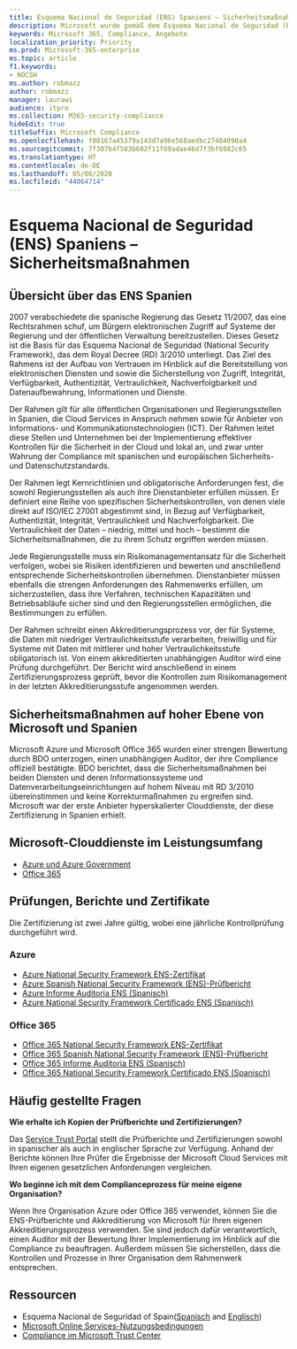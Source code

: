 ```yaml
---
title: Esquema Nacional de Seguridad (ENS) Spaniens – Sicherheitsmaßnahmen
description: Microsoft wurde gemäß dem Esquema Nacional de Seguridad (Rahmenwerk für die nationale Sicherheit) Spaniens zertifiziert.
keywords: Microsoft 365, Compliance, Angebote
localization_priority: Priority
ms.prod: Microsoft-365-enterprise
ms.topic: article
f1.keywords:
- NOCSH
ms.author: robmazz
author: robmazz
manager: laurawi
audience: itpro
ms.collection: M365-security-compliance
hideEdit: true
titleSuffix: Microsoft Compliance
ms.openlocfilehash: f80167a45379a143d7a96e568aedbc27484090a4
ms.sourcegitcommit: 7f307b4f583b602f11f69adae46d7f3bf6982c65
ms.translationtype: HT
ms.contentlocale: de-DE
ms.lasthandoff: 05/06/2020
ms.locfileid: "44064714"
---
```

# <a name="spain-esquema-nacional-de-seguridad-ens-high-level-security-measures"></a>Esquema Nacional de Seguridad (ENS) Spaniens – Sicherheitsmaßnahmen

## <a name="spain-ens-overview"></a>Übersicht über das ENS Spanien

2007 verabschiedete die spanische Regierung das Gesetz 11/2007, das eine Rechtsrahmen schuf, um Bürgern elektronischen Zugriff auf Systeme der Regierung und der öffentlichen Verwaltung bereitzustellen. Dieses Gesetz ist die Basis für das Esquema Nacional de Seguridad (National Security Framework), das dem Royal Decree (RD) 3/2010 unterliegt. Das Ziel des Rahmens ist der Aufbau von Vertrauen im Hinblick auf die Bereitstellung von elektronischen Diensten und sowie die Sicherstellung von Zugriff, Integrität, Verfügbarkeit, Authentizität, Vertraulichkeit, Nachverfolgbarkeit und Datenaufbewahrung, Informationen und Dienste.

Der Rahmen gilt für alle öffentlichen Organisationen und Regierungsstellen in Spanien, die Cloud Services in Anspruch nehmen sowie für Anbieter von Informations- und Kommunikationstechnologien (ICT). Der Rahmen leitet diese Stellen und Unternehmen bei der Implementierung effektiver Kontrollen für die Sicherheit in der Cloud und lokal an, und zwar unter Wahrung der Compliance mit spanischen und europäischen Sicherheits- und Datenschutzstandards.

Der Rahmen legt Kernrichtlinien und obligatorische Anforderungen fest, die sowohl Regierungsstellen als auch ihre Dienstanbieter erfüllen müssen. Er definiert eine Reihe von spezifischen Sicherheitskontrollen, von denen viele direkt auf ISO/IEC 27001 abgestimmt sind, in Bezug auf Verfügbarkeit, Authentizität, Integrität, Vertraulichkeit und Nachverfolgbarkeit. Die Vertraulichkeit der Daten – niedrig, mittel und hoch – bestimmt die Sicherheitsmaßnahmen, die zu ihrem Schutz ergriffen werden müssen.

Jede Regierungsstelle muss ein Risikomanagementansatz für die Sicherheit verfolgen, wobei sie Risiken identifizieren und bewerten und anschließend entsprechende Sicherheitskontrollen übernehmen. Dienstanbieter müssen ebenfalls die strengen Anforderungen des Rahmenwerks erfüllen, um sicherzustellen, dass ihre Verfahren, technischen Kapazitäten und Betriebsabläufe sicher sind und den Regierungsstellen ermöglichen, die Bestimmungen zu erfüllen.

Der Rahmen schreibt einen Akkreditierungsprozess vor, der für Systeme, die Daten mit niedriger Vertraulichkeitsstufe verarbeiten, freiwillig und für Systeme mit Daten mit mittlerer und hoher Vertraulichkeitsstufe obligatorisch ist. Von einem akkreditierten unabhängigen Auditor wird eine Prüfung durchgeführt. Der Bericht wird anschließend in einem Zertifizierungsprozess geprüft, bevor die Kontrollen zum Risikomanagement in der letzten Akkreditierungsstufe angenommen werden.

## <a name="microsoft-and-spain-ens-high-level-security-measures"></a>Sicherheitsmaßnahmen auf hoher Ebene von Microsoft und Spanien

Microsoft Azure und Microsoft Office 365 wurden einer strengen Bewertung durch BDO unterzogen, einen unabhängigen Auditor, der ihre Compliance offiziell bestätigte. BDO berichtet, dass die Sicherheitsmaßnahmen bei beiden Diensten und deren Informationssysteme und Datenverarbeitungseinrichtungen auf hohem Niveau mit RD 3/2010 übereinstimmen und keine Korrekturmaßnahmen zu ergreifen sind. Microsoft war der erste Anbieter hyperskalierter Clouddienste, der diese Zertifizierung in Spanien erhielt.

## <a name="microsoft-in-scope-cloud-services"></a>Microsoft-Clouddienste im Leistungsumfang

- [Azure und Azure Government](https://aka.ms/AzureCompliance)
- [Office 365](https://go.microsoft.com/fwlink/p/?LinkID=2077751)

## <a name="audits-reports-and-certificates"></a>Prüfungen, Berichte und Zertifikate

Die Zertifizierung ist zwei Jahre gültig, wobei eine jährliche Kontrollprüfung durchgeführt wird.

### <a name="azure"></a>Azure

- [Azure National Security Framework ENS-Zertifikat](https://aka.ms/AzureNationalSecurityFrameworkENSCertificate)
- [Azure Spanish National Security Framework (ENS)-Prüfbericht](https://aka.ms/AzureNationalSecurityFrameworkAuditReport)
- [Azure Informe Auditoria ENS (Spanisch)](https://aka.ms/AzureInformeAuditoriaENS)
- [Azure National Security Framework Certificado ENS (Spanisch)](https://aka.ms/AzureNationalSecurityFrameworkCertificadoENS)

### <a name="office-365"></a>Office 365

- [Office 365 National Security Framework ENS-Zertifikat](https://aka.ms/Office365NationalSecurityFrameworkENSCertificate)
- [Office 365 Spanish National Security Framework (ENS)-Prüfbericht](https://aka.ms/Office365NationalSecurityFrameworkAuditReport)
- [Office 365 Informe Auditoria ENS (Spanisch)](https://aka.ms/Office365InformeAuditoriaENS)
- [Office 365 National Security Framework Certificado ENS (Spanisch)](https://aka.ms/Office365NationalSecurityFrameworkCertificadoENS)

## <a name="frequently-asked-questions"></a>Häufig gestellte Fragen

**Wie erhalte ich Kopien der Prüfberichte und Zertifizierungen?**

Das [Service Trust Portal](https://aka.ms/stphelp) stellt die Prüfberichte und Zertifizierungen sowohl in spanischer als auch in englischer Sprache zur Verfügung. Anhand der Berichte können Ihre Prüfer die Ergebnisse der Microsoft Cloud Services mit Ihren eigenen gesetzlichen Anforderungen vergleichen.

**Wo beginne ich mit dem Complianceprozess für meine eigene Organisation?**

Wenn Ihre Organisation Azure oder Office 365 verwendet, können Sie die ENS-Prüfberichte und Akkreditierung von Microsoft für Ihren eigenen Akkreditierungsprozess verwenden. Sie sind jedoch dafür verantwortlich, einen Auditor mit der Bewertung Ihrer Implementierung im Hinblick auf die Compliance zu beauftragen. Außerdem müssen Sie sicherstellen, dass die Kontrollen und Prozesse in Ihrer Organisation dem Rahmenwerk entsprechen.

## <a name="resources"></a>Ressourcen

- Esquema Nacional de Seguridad of Spain([Spanisch](https://administracionelectronica.gob.es/pae_Home/pae_Estrategias/pae_Seguridad_Inicio/pae_Esquema_Nacional_de_Seguridad.html?idioma=sp#.Vwxp82mcGM8) and [Englisch](https://administracionelectronica.gob.es/pae_Home/pae_Estrategias/pae_Seguridad_Inicio/pae_Esquema_Nacional_de_Seguridad.html?idioma=en#.VwvcgmmcGM9))
- [Microsoft Online Services-Nutzungsbedingungen](https://aka.ms/Online-Services-Terms)
- [Compliance im Microsoft Trust Center](https://www.microsoft.com/trust-center/compliance/compliance-overview)
